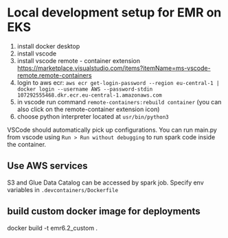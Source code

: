 # Local development setup for EMR on EKS 

1. install docker desktop
1. install vscode
1. install vscode remote - container extension https://marketplace.visualstudio.com/items?itemName=ms-vscode-remote.remote-containers
1. login to aws ecr: `aws ecr get-login-password --region eu-central-1 | docker login --username AWS --password-stdin 107292555468.dkr.ecr.eu-central-1.amazonaws.com`
1. in vscode run command `remote-containers:rebuild container` (you can also click on the remote-container extension icon)
1. choose python interpreter located at `usr/bin/python3`

VSCode should automatically pick up configurations.
You can run main.py from vscode using `Run > Run without debugging` to run spark code inside the container.

## Use AWS services
S3 and Glue Data Catalog can be accessed by spark job.
Specify env variables in `.devcontainers/Dockerfile`

## build custom docker image for deployments
docker build -t emr6.2_custom .
